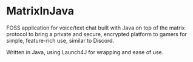 # MatrixInJava
FOSS application for voice/text chat built with Java on top of the matrix protocol to bring a private and secure, encrypted platform to gamers for simple, feature-rich use, similar to Discord.

Written in Java, using Launch4J for wrapping and ease of use. 
